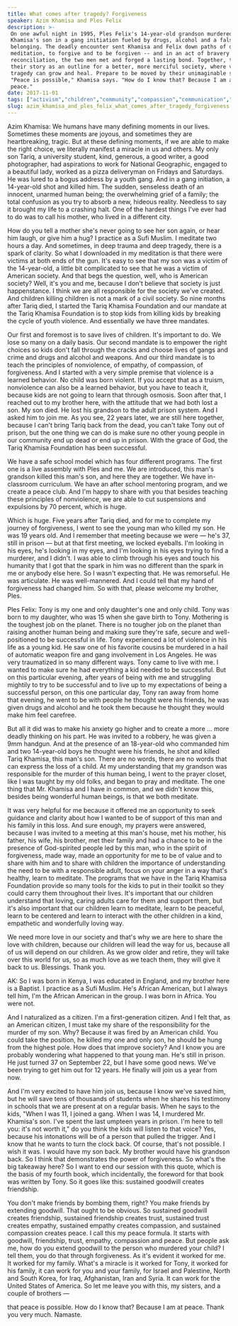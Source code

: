 ```yaml
---
title: What comes after tragedy? Forgiveness
speaker: Azim Khamisa and Ples Felix
description: >-
 On one awful night in 1995, Ples Felix's 14-year-old grandson murdered Azim
 Khamisa's son in a gang initiation fueled by drugs, alcohol and a false sense of
 belonging. The deadly encounter sent Khamisa and Felix down paths of deep
 meditation, to forgive and to be forgiven -- and in an act of bravery and
 reconciliation, the two men met and forged a lasting bond. Together, they've used
 their story as an outline for a better, more merciful society, where victims of
 tragedy can grow and heal. Prepare to be moved by their unimaginable story.
 "Peace is possible," Khamisa says. "How do I know that? Because I am at
 peace."
date: 2017-11-01
tags: ["activism","children","community","compassion","communication","empathy","social-change","death","society","humanity","violence"]
slug: azim_khamisa_and_ples_felix_what_comes_after_tragedy_forgiveness
---
```


Azim Khamisa: We humans have many defining moments in our lives. Sometimes these moments
are joyous, and sometimes they are heartbreaking, tragic. But at these defining moments,
if we are able to make the right choice, we literally manifest a miracle in us and
others. My only son Tariq, a university student, kind, generous, a good writer, a good
photographer, had aspirations to work for National Geographic, engaged to a beautiful
lady, worked as a pizza deliveryman on Fridays and Saturdays. He was lured to a bogus
address by a youth gang. And in a gang initiation, a 14-year-old shot and killed him. The
sudden, senseless death of an innocent, unarmed human being; the overwhelming grief of a
family; the total confusion as you try to absorb a new, hideous reality. Needless to say
it brought my life to a crashing halt. One of the hardest things I've ever had to do was
to call his mother, who lived in a different city.

How do you tell a mother she's never going to see her son again, or hear him laugh, or
give him a hug? I practice as a Sufi Muslim. I meditate two hours a day. And sometimes, in
deep trauma and deep tragedy, there is a spark of clarity. So what I downloaded in my
meditation is that there were victims at both ends of the gun. It's easy to see that my
son was a victim of the 14-year-old, a little bit complicated to see that he was a victim
of American society. And that begs the question, well, who is American society? Well, it's
you and me, because I don't believe that society is just happenstance. I think we are all
responsible for the society we've created. And children killing children is not a mark of
a civil society. So nine months after Tariq died, I started the Tariq Khamisa Foundation
and our mandate at the Tariq Khamisa Foundation is to stop kids from killing kids by
breaking the cycle of youth violence. And essentially we have three mandates.

Our first and foremost is to save lives of children. It's important to do. We lose so many
on a daily basis. Our second mandate is to empower the right choices so kids don't fall
through the cracks and choose lives of gangs and crime and drugs and alcohol and weapons.
And our third mandate is to teach the principles of nonviolence, of empathy, of
compassion, of forgiveness. And I started with a very simple premise that violence is a
learned behavior. No child was born violent. If you accept that as a truism, nonviolence
can also be a learned behavior, but you have to teach it, because kids are not going to
learn that through osmosis. Soon after that, I reached out to my brother here, with the
attitude that we had both lost a son. My son died. He lost his grandson to the adult
prison system. And I asked him to join me. As you see, 22 years later, we are still here
together, because I can't bring Tariq back from the dead, you can't take Tony out of
prison, but the one thing we can do is make sure no other young people in our community
end up dead or end up in prison. With the grace of God, the Tariq Khamisa Foundation has
been successful.

We have a safe school model which has four different programs. The first one is a live
assembly with Ples and me. We are introduced, this man's grandson killed this man's son,
and here they are together. We have in-classroom curriculum. We have an after school
mentoring program, and we create a peace club. And I'm happy to share with you that
besides teaching these principles of nonviolence, we are able to cut suspensions and
expulsions by 70 percent, which is huge.

Which is huge. Five years after Tariq died, and for me to complete my journey of
forgiveness, I went to see the young man who killed my son. He was 19 years old. And I
remember that meeting because we were — he's 37, still in prison — but at that first
meeting, we locked eyeballs. I'm looking in his eyes, he's looking in my eyes, and I'm
looking in his eyes trying to find a murderer, and I didn't. I was able to climb through
his eyes and touch his humanity that I got that the spark in him was no different than the
spark in me or anybody else here. So I wasn't expecting that. He was remorseful. He was
articulate. He was well-mannered. And I could tell that my hand of forgiveness had changed
him. So with that, please welcome my brother, Ples.

Ples Felix: Tony is my one and only daughter's one and only child. Tony was born to my
daughter, who was 15 when she gave birth to Tony. Mothering is the toughest job on the
planet. There is no tougher job on the planet than raising another human being and making
sure they're safe, secure and well-positioned to be successful in life. Tony experienced a
lot of violence in his life as a young kid. He saw one of his favorite cousins be murdered
in a hail of automatic weapon fire and gang involvement in Los Angeles. He was very
traumatized in so many different ways. Tony came to live with me. I wanted to make sure he
had everything a kid needed to be successful. But on this particular evening, after years
of being with me and struggling mightily to try to be successful and to live up to my
expectations of being a successful person, on this one particular day, Tony ran away from
home that evening, he went to be with people he thought were his friends, he was given
drugs and alcohol and he took them because he thought they would make him feel
carefree.

But all it did was to make his anxiety go higher and to create a more ... more deadly
thinking on his part. He was invited to a robbery, he was given a 9mm handgun. And at the
presence of an 18-year-old who commanded him and two 14-year-old boys he thought were his
friends, he shot and killed Tariq Khamisa, this man's son. There are no words, there are no
words that can express the loss of a child. At my understanding that my grandson was
responsible for the murder of this human being, I went to the prayer closet, like I was
taught by my old folks, and began to pray and meditate. The one thing that Mr. Khamisa and
I have in common, and we didn't know this, besides being wonderful human beings, is that
we both meditate.

It was very helpful for me because it offered me an opportunity to seek guidance and
clarity about how I wanted to be of support of this man and his family in this loss. And
sure enough, my prayers were answered, because I was invited to a meeting at this man's
house, met his mother, his father, his wife, his brother, met their family and had a
chance to be in the presence of God-spirited people led by this man, who in the spirit of
forgiveness, made way, made an opportunity for me to be of value and to share with him and
to share with children the importance of understanding the need to be with a responsible
adult, focus on your anger in a way that's healthy, learn to meditate. The programs that
we have in the Tariq Khamisa Foundation provide so many tools for the kids to put in their
toolkit so they could carry them throughout their lives. It's important that our children
understand that loving, caring adults care for them and support them, but it's also
important that our children learn to meditate, learn to be peaceful, learn to be centered
and learn to interact with the other children in a kind, empathetic and wonderfully loving
way.

We need more love in our society and that's why we are here to share the love with
children, because our children will lead the way for us, because all of us will depend on
our children. As we grow older and retire, they will take over this world for us, so as
much love as we teach them, they will give it back to us. Blessings. Thank
you.

AK: So I was born in Kenya, I was educated in England, and my brother here is a Baptist. I
practice as a Sufi Muslim. He's African American, but I always tell him, I'm the African
American in the group. I was born in Africa. You were not.

And I naturalized as a citizen. I'm a first-generation citizen. And I felt that, as an
American citizen, I must take my share of the responsibility for the murder of my son.
Why? Because it was fired by an American child. You could take the position, he killed my
one and only son, he should be hung from the highest pole. How does that improve
society? And I know you are probably wondering what happened to that young man. He's still
in prison. He just turned 37 on September 22, but I have some good news. We've been trying
to get him out for 12 years. He finally will join us a year from now.

And I'm very excited to have him join us, because I know we've saved him, but he will save
tens of thousands of students when he shares his testimony in schools that we are present
at on a regular basis. When he says to the kids, "When I was 11, I joined a gang. When I
was 14, I murdered Mr. Khamisa's son. I've spent the last umpteen years in prison. I'm
here to tell you: it's not worth it," do you think the kids will listen to that voice?
Yes, because his intonations will be of a person that pulled the trigger. And I know that
he wants to turn the clock back. Of course, that's not possible. I wish it was. I would
have my son back. My brother would have his grandson back. So I think that demonstrates
the power of forgiveness. So what's the big takeaway here? So I want to end our session
with this quote, which is the basis of my fourth book, which incidentally, the foreword
for that book was written by Tony. So it goes like this: sustained goodwill creates
friendship.

You don't make friends by bombing them, right? You make friends by extending goodwill.
That ought to be obvious. So sustained goodwill creates friendship, sustained friendship
creates trust, sustained trust creates empathy, sustained empathy creates compassion, and
sustained compassion creates peace. I call this my peace formula. It starts with goodwill,
friendship, trust, empathy, compassion and peace. But people ask me, how do you extend
goodwill to the person who murdered your child? I tell them, you do that through
forgiveness. As it's evident it worked for me. It worked for my family. What's a miracle
is it worked for Tony, it worked for his family, it can work for you and your family, for
Israel and Palestine, North and South Korea, for Iraq, Afghanistan, Iran and Syria. It can
work for the United States of America. So let me leave you with this, my sisters, and a
couple of brothers —

that peace is possible. How do I know that? Because I am at peace. Thank you very much.
Namaste.

<!--
ad_duration=3.33
comment_count=13
event="TEDWomen 2017"
external_start_time=0
has_talk_citation=0
intro_duration=11.82
is_subtitle_required="False"
is_talk_featured="True"
language="en"
language_swap="False"
native_language="en"
number_of_related_talks=6
number_of_speakers=2
number_of_subtitled_videos=20
number_of_tags=11
number_of_talk_download_languages=20
number_of_talk_more_resources=0
number_of_talk_recommendations=0
number_of_talks_take_actions=1
post_ad_duration=0.83
published_timestamp="2018-01-19 20:46:15"
recording_date="2017-11-01"
speaker_description="Author, peace activist"
speaker_is_published=1
speaker_name="Azim Khamisa and Ples Felix"
talk_more_resources=[]
talk_name="What comes after tragedy? Forgiveness"
talks_tags=["activism","children","community","compassion","communication","empathy","social-change","death","society","humanity","violence"]
url_audio="https://download.ted.com/talks/AzimKhamisaandPlesFelix_2017W.mp3?apikey=acme-roadrunner"
url_photo_speaker="https://pe.tedcdn.com/images/ted/07fda0db1586b70ee1eb5674cb10081e0d80310c_254x191.jpg"
url_photo_talk="https://s3.amazonaws.com/talkstar-photos/uploads/b495c23a-a29f-4cee-a630-49bb7a82c487/AzimKhamisaandPlesFelix_2017W-embed.jpg"
url_webpage="https://www.ted.com/talks/azim_khamisa_and_ples_felix_what_comes_after_tragedy_forgiveness"
video_type_name="TED Stage Talk"
-->